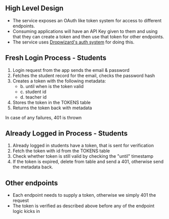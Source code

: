 ## High Level Design
* The service exposes an OAuth like token system for access to different endpoints.
* Consuming applications will have an API Key given to them and using that they can create a token and then use that token for other endpoints.
* The service uses [Dropwizard's auth system](https://www.dropwizard.io/en/latest/manual/auth.html) for doing this.


## Fresh Login Process - Students
1. Login request from the app sends the email & password
2. Fetches the student record for the email, checks the password hash
3. Creates a token with the following metadata:
    - b. until when is the token valid
    - c. student id
    - d. teacher id
4. Stores the token in the TOKENS table
5. Returns the token back with metadata

In case of any failures, 401 is thrown

## Already Logged in Process - Students
1. Already logged in students have a token, that is sent for verification
2. Fetch the token with id from the TOKENS table
3. Check whether token is still valid by checking the "until" timestamp
4. If the token is expired, delete from table and send a 401, otherwise send the metadata back.

## Other endpoints
* Each endpoint needs to supply a token, otherwise we simply 401 the request
* The token is verified as described above before any of the endpoint logic kicks in
